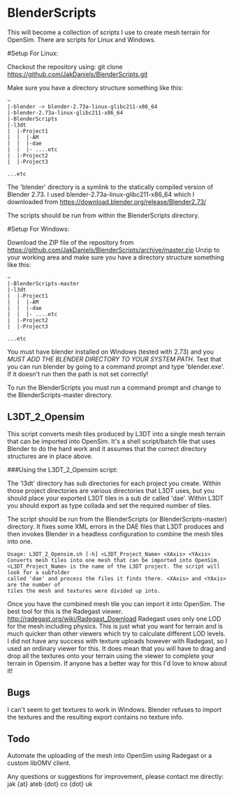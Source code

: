 BlenderScripts
==============

This will become a collection of scripts I use to create mesh terrain for OpenSim.
There are scripts for Linux and Windows.

#Setup For Linux:

Checkout the repository using:
	git clone https://github.com/JakDaniels/BlenderScripts.git

Make sure you have a directory structure something like this:

	
	~
	|-blender -> blender-2.73a-linux-glibc211-x86_64
	|-blender-2.73a-linux-glibc211-x86_64
	|-BlenderScripts
	|-l3dt
	|  |-Project1
	|  |  |-AM
	|  |  |-dae
	|  |  |- ....etc
	|  |-Project2
	|  |-Project3
	
	...etc



The 'blender' directory is a symlink to the statically compiled version of Blender 2.73. 
I used blender-2.73a-linux-glibc211-x86_64 which I downloaded from https://download.blender.org/release/Blender2.73/

The scripts should be run from within the BlenderScripts directory.

#Setup For Windows:

Download the ZIP file of the repository from https://github.com/JakDaniels/BlenderScripts/archive/master.zip
Unzip to your working area and make sure you have a directory structure something like this:


	~
	|-BlenderScripts-master
	|-l3dt
	|  |-Project1
	|  |  |-AM
	|  |  |-dae
	|  |  |- ....etc
	|  |-Project2
	|  |-Project3
	
	...etc

You must have blender installed on Windows (tested with 2.73) and you *MUST ADD THE BLENDER DIRECTORY TO YOUR SYSTEM PATH*.
Test that you can run blender by going to a command prompt and type 'blender.exe'. If it doesn't run then the path is not
set correctly!

To run the BlenderScripts you must run a command prompt and change to the BlenderScripts-master directory.

L3DT_2_Opensim
--------------

This script converts mesh tiles produced by L3DT into a single mesh terrain that can be imported into OpenSim.
It's a shell script/batch file that uses Blender to do the hard work and it assumes that the correct directory structures are in place above.

###Using the L3DT_2_Opensim script:

The 'l3dt' directory has sub directories for each project you create. Within those project directories are various directories that L3DT uses, but you
should place your exported L3DT tiles in a sub dir called 'dae'. Within L3DT you should export as type collada and set the required number of tiles.

The script should be run from the BlenderScripts (or BlenderScripts-master) directory. It fixes some XML errors in the DAE files that L3DT produces and then invokes
Blender in a headless configuration to combine the mesh tiles into one.

	Usage: L3DT_2_Opensim.sh [-h] <L3DT_Project_Name> <XAxis> <YAxis>
	Converts mesh tiles into one mesh that can be imported into OpenSim. 
	<L3DT_Project_Name> is the name of the L3DT project. The script will look for a subfolder
	called 'dae' and process the files it finds there. <XAxis> and <YAxis> are the number of
	tiles the mesh and textures were divided up into.

Once you have the combined mesh tile you can import it into OpenSim. The best tool for this is the Radegast viewer.
http://radegast.org/wiki/Radegast_Download
Radegast uses only one LOD for the mesh including physics. This is just what you want for terrain and is much quicker than other viewers
which try to calculate different LOD levels. I did not have any success with texture uploads however with Radegast, so I used
an ordinary viewer for this. It does mean that you will have to drag and drop all the textures onto your terrain using the viewer to complete
your terrain in Opensim. If anyone has a better way for this I'd love to know about it!

Bugs
----

I can't seem to get textures to work in Windows. Blender refuses to import the textures and the resulting export contains no texture info.


Todo
----

Automate the uploading of the mesh into OpenSim using Radegast or a custom libOMV client.



Any questions or suggestions for improvement, please contact me directly: jak {at} ateb {dot} co {dot} uk



